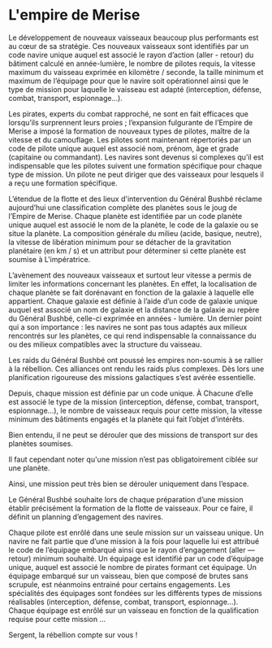 L'empire de Merise
========

Le développement de nouveaux vaisseaux beaucoup plus performants est au cœur de sa stratégie. Ces nouveaux vaisseaux sont
identifiés par un code navire unique auquel est associé le rayon d’action (aller - retour) du bâtiment calculé en année-lumière, le
nombre de pilotes requis, la vitesse maximum du vaisseau exprimée en kilomètre / seconde, la taille minimum et maximum de
l’équipage pour que le navire soit opérationnel ainsi que le type de mission pour laquelle le vaisseau est adapté (interception,
défense, combat, transport, espionnage...).

Les pirates, experts du combat rapproché, ne sont en fait efficaces que lorsqu’ils surprennent leurs proies ; l’expansion fulgurante
de l’Empire de Merise a imposé la formation de nouveaux types de pilotes, maître de la vitesse et du camouflage. Les pilotes sont
maintenant répertoriés par un code de pilote unique auquel est associé nom, prénom, âge et grade (capitaine ou commandant).
Les navires sont devenus si complexes qu’il est indispensable que les pilotes suivent une formation spécifique pour chaque type
de mission. Un pilote ne peut diriger que des vaisseaux pour lesquels il a reçu une formation spécifique.

L’étendue de la flotte et des lieux d'intervention du Général Bushbé réclame aujourd’hui une classification complète des
planètes sous le joug de l’Empire de Merise. Chaque planète est identifiée par un code planète unique auquel est associé le nom
de la planète, le code de la galaxie ou se situe la planète. La composition générale du milieu (acide, basique, neutre), la vitesse
de libération minimum pour se détacher de la gravitation planétaire (en km / s) et un attribut pour déterminer si cette planète
est soumise à L'impératrice.

L’avènement des nouveaux vaisseaux et surtout leur vitesse a permis de limiter les informations concernant les planètes. En
effet, la localisation de chaque planète se fait dorénavant en fonction de la galaxie à laquelle elle appartient. Chaque galaxie est
définie à l’aide d’un code de galaxie unique auquel est associé un nom de galaxie et la distance de la galaxie au repère du
Général Bushbé, celle-ci exprimée en années - lumière. Un dernier point qui a son importance : les navires ne sont pas tous
adaptés aux milieux rencontrés sur les planètes, ce qui rend indispensable la connaissance du ou des milieux compatibles avec la
structure du vaisseau.

Les raids du Général Bushbé ont poussé les empires non-soumis à se rallier à la rébellion. Ces alliances ont rendu les raids plus
complexes. Dès lors une planification rigoureuse des missions galactiques s’est avérée essentielle.

Depuis, chaque mission est définie par un code unique. À Chacune d’elle est associé le type de la mission (interception, défense,
combat, transport, espionnage...), le nombre de vaisseaux requis pour cette mission, la vitesse minimum des bâtiments engagés
et la planète qui fait l’objet d’intérêts.

Bien entendu, il ne peut se dérouler que des missions de transport sur des planètes soumises.

Il faut cependant noter qu'une mission n’est pas obligatoirement ciblée sur une planète.

Ainsi, une mission peut très bien se dérouler uniquement dans l’espace.

Le Général Bushbé souhaite lors de chaque préparation d’une mission établir précisément la formation de la flotte de vaisseaux.
Pour ce faire, il définit un planning d’engagement des navires.

Chaque pilote est enrôlé dans une seule mission sur un vaisseau unique. Un navire ne fait partie que d’une mission à la fois
pour laquelle lui est attribué le code de l’équipage embarqué ainsi que le rayon d’engagement (aller — retour) minimum souhaité.
Un équipage est identifié par un code d’équipage unique, auquel est associé le nombre de pirates formant cet équipage. Un
équipage embarqué sur un vaisseau, bien que composé de brutes sans scrupule, est néanmoins entrainé pour certains
engagements. Les spécialités des équipages sont fondées sur les différents types de missions réalisables (interception, défense,
combat, transport, espionnage...). Chaque équipage est enrôlé sur un vaisseau en fonction de la qualification requise pour cette
mission ...

Sergent, la rébellion compte sur vous !
